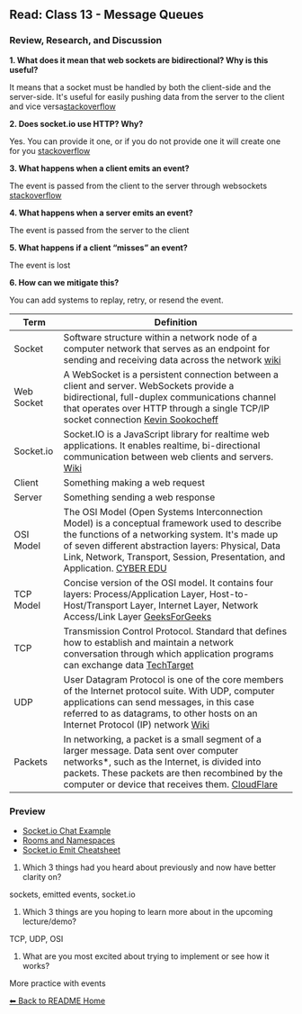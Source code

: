 ## Read: Class 13 - Message Queues

### Review, Research, and Discussion

**1. What does it mean that web sockets are bidirectional? Why is this useful?**

It means that a socket must be handled by both the client-side and the server-side. It's useful for easily pushing data from the server to the client and vice versa[stackoverflow](https://stackoverflow.com/questions/12366651/how-the-websocket-bi-directional-concept-work)

**2. Does socket.io use HTTP? Why?**

Yes. You can provide it one, or if you do not provide one it will create one for you [stackoverflow](https://stackoverflow.com/questions/33188147/socket-io-without-http-server)

**3. What happens when a client emits an event?**

The event is passed from the client to the server through websockets [stackoverflow](https://stackoverflow.com/questions/48332454/how-does-socket-io-on-the-client-listen-to-events-emitted-from-server)

**4. What happens when a server emits an event?**

The event is passed from the server to the client 

**5. What happens if a client “misses” an event?**

The event is lost

**6. How can we mitigate this?**

You can add systems to replay, retry, or resend the event. 

**Term** | **Definition**
-----|-----
Socket | Software structure within a network node of a computer network that serves as an endpoint for sending and receiving data across the network [wiki](https://en.wikipedia.org/wiki/Network_socket)
Web Socket | A WebSocket is a persistent connection between a client and server. WebSockets provide a bidirectional, full-duplex communications channel that operates over HTTP through a single TCP/IP socket connection [Kevin Sookocheff](https://sookocheff.com/post/networking/how-do-websockets-work/)
Socket.io | Socket.IO is a JavaScript library for realtime web applications. It enables realtime, bi-directional communication between web clients and servers. [Wiki](https://en.wikipedia.org/wiki/Socket.IO)
Client | Something making a web request
Server | Something sending a web response
OSI Model | The OSI Model (Open Systems Interconnection Model) is a conceptual framework used to describe the functions of a networking system. It's made up of seven different abstraction layers: Physical, Data Link, Network, Transport, Session, Presentation, and Application. [CYBER EDU](https://www.forcepoint.com/cyber-edu/osi-model) 
TCP Model |  Concise version of the OSI model. It contains four layers: Process/Application Layer, Host-to-Host/Transport Layer, Internet Layer, Network Access/Link Layer [GeeksForGeeks](https://www.geeksforgeeks.org/tcp-ip-model/)
TCP | Transmission Control Protocol. Standard that defines how to establish and maintain a network conversation through which application programs can exchange data [TechTarget](https://searchnetworking.techtarget.com/definition/TCP)
UDP | User Datagram Protocol is one of the core members of the Internet protocol suite. With UDP, computer applications can send messages, in this case referred to as datagrams, to other hosts on an Internet Protocol (IP) network [Wiki](https://en.wikipedia.org/wiki/User_Datagram_Protocol)
Packets | In networking, a packet is a small segment of a larger message. Data sent over computer networks*, such as the Internet, is divided into packets. These packets are then recombined by the computer or device that receives them. [CloudFlare](https://www.cloudflare.com/learning/network-layer/what-is-a-packet/)


### Preview
- [Socket.io Chat Example](https://socket.io/get-started/chat/)
- [Rooms and Namespaces](https://socket.io/docs/v3/rooms/index.html)
- [Socket.io Emit Cheatsheet](https://socket.io/docs/v3/emit-cheatsheet/index.html)

1. Which 3 things had you heard about previously and now have better clarity on?

sockets, emitted events, socket.io

1. Which 3 things are you hoping to learn more about in the upcoming lecture/demo?

TCP, UDP, OSI

1. What are you most excited about trying to implement or see how it works?

More practice with events

[⬅ Back to README Home](README.md)
